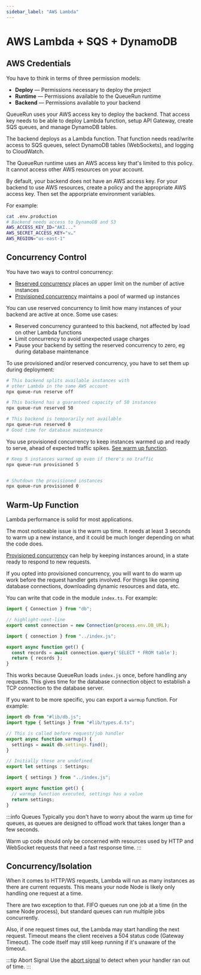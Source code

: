 ```yaml
---
sidebar_label: "AWS Lambda"
---
```


# AWS Lambda + SQS + DynamoDB

## AWS Credentials

You have to think in terms of three permission models:

* **Deploy** — Permissions necessary to deploy the project
* **Runtime** — Permissions available to the QueueRun runtime
* **Backend** — Permissions available to your backend

QueueRun uses your AWS access key to deploy the backend. That access key needs to be able to deploy Lambda function, setup API Gateway, create SQS queues, and manage DynamoDB tables.

The backend deploys as a Lambda function. That function needs read/write access to SQS queues, select DynamoDB tables (WebSockets), and logging to CloudWatch.

The QueueRun runtime uses an AWS access key that's limited to this policy. It cannot access other AWS resources on your account.

By default, your backend does not have an AWS access key. For your backend to use AWS resources, create a policy and the appropriate AWS access key. Then set the apporpriate environment variables.

For example:

```bash
cat .env.production
# Backend needs access to DynamoDB and S3
AWS_ACCESS_KEY_ID="AKI..."
AWS_SECRET_ACCESS_KEY="v…"
AWS_REGION="us-east-1"
```


## Concurrency Control

You have two ways to control concurrency:

* [Reserved concurrency](https://docs.aws.amazon.com/lambda/latest/operatorguide/reserved-concurrency.html) places an upper limit on the number of active instances
* [Provisioned concurrency](https://docs.aws.amazon.com/lambda/latest/dg/provisioned-concurrency.html) maintains a pool of warmed up instances

You can use reserved concurrency to limit how many instances of your backend are active at once. Some use cases:

* Reserved concurrency guranteed to this backend, not affected by load on other Lambda functions
* Limit concurrency to avoid unexpected usage charges
* Pause your backend by setting the reserved concurrency to zero, eg during database maintenance

To use provisioned and/or reserved concurrency, you have to set them up during deployment:

```bash
# This backend splits available instances with
# other Lambda in the same AWS account
npx queue-run reserve off
```

```bash
# This backend has a guaranteed capacity of 50 instances
npx queue-run reserved 50
```

```bash
# This backend is temporarily not available
npx queue-run reserved 0
# Good time for database maintenance
```

You use provisioned concurrency to keep instances warmed up and ready to serve, ahead of expected traffic spikes. [See warm up function](#warm-up-function).

```bash
# Keep 5 instances warmed up even if there's no traffic
npx queue-run provisioned 5
```

```bash

# Shutdown the provisioned instances
npx queue-run provisioned 0
```


## Warm-Up Function

Lambda performance is solid for most applications.

The most noticeable issue is the warm up time. It needs at least 3 seconds to warm up a new instance, and it could be much longer depending on what the code does.

[Provisioned concurrency](#concurrency-control) can help by keeping instances around, in a state ready to respond to new requests.

If you opted into provisioned concurrency, you will want to do warm up work before the request handler gets involved. For things like opening database connections, downloading dynamic resources and data, etc.

You can write that code in the module `index.ts`. For example:


```ts title=index.ts
import { Connection } from "db";

// highlight-next-line
export const connection = new Connection(process.env.DB_URL);
```

```ts title=api/index.ts
import { connection } from "../index.js";

export async function get() {
  const records = await connection.query('SELECT * FROM table');
  return { records };
}
```

This works because QueueRun loads `index.js` once, before handling any requests. This gives time for the database connection object to establish a TCP connection to the database server.

If you want to be more specific, you can export a `warmup` function. For example:

```ts title=index.ts
import db from "#lib/db.js";
import type { Settings } from "#lib/types.d.ts";

// This is called before request/job handler
export async function warmup() {
  settings = await db.settings.find();
}

// Initially these are undefined
export let settings : Settings;
```

```ts title=api/index.ts
import { settings } from "../index.js";

export async function get() {
  // warmup function executed, settings has a value
  return settings;
}
```

:::info Queues
Typically you don't have to worry about the warm up time for queues, as queues are designed to offload work that takes longer than a few seconds.

Warm up code should only be concerned with resources used by HTTP and WebSocket requests that need a fast response time.
:::



## Concurrency/Isolation

When it comes to HTTP/WS requests, Lambda will run as many instances as there are current requests. This means your node Node is likely only handling one request at a time.

There are two exception to that. FIFO queues run one job at a time (in the same Node process), but standard queues can run multiple jobs concurrently.

Also, if one request times out, the Lambda may start handling the next request. Timeout means the client receives a 504 status code (Gateway Timeout). The code itself may still keep running if it's unaware of the timeout.

:::tip Abort Signal
Use the [abort signal](Timeout) to detect when your handler ran out of time.
:::
